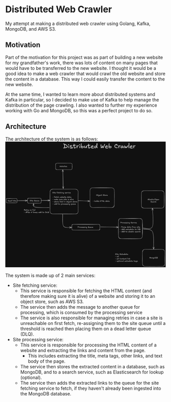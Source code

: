 # Distributed Web Crawler

My attempt at making a distributed web crawler using Golang, Kafka, MongoDB, and AWS S3.

## Motivation
Part of the motivation for this project was as part of building a new website for my grandfather's work, there was lots of content on many pages that would have to be transferred to the new website. I thought it would be a good idea to make a web crawler that would crawl the old website and store the content in a database. This way I could easily transfer the content to the new website.

At the same time, I wanted to learn more about distributed systems and Kafka in particular, so I decided to make use of Kafka to help manage the distribution of the page crawling. I also wanted to further my experience working with Go and MongoDB, so this was a perfect project to do so.

## Architecture
The architecture of the system is as follows:
![Architecture sketch](distributed-web-crawler-architecture-sketch.png)

The system is made up of 2 main services:
- Site fetching service:
    - This service is responsible for fetching the HTML content (and therefore making sure it is alive) of a website and storing it to an object store, such as AWS S3.
    - The service then adds the message to another queue for processing, which is consumed by the processing service
    - The service is also responsible for managing retries in case a site is unreachable on first fetch, re-assigning them to the site queue until a threshold is reached then placing them on a dead letter queue (DLQ).
- Site processing service:
    - This service is responsible for processing the HTML content of a website and extracting the links and content from the page.
        - This includes extracting the title, meta tags, other links, and text body of the page.
    - The service then stores the extracted content in a database, such as MongoDB, and to a search service, such as Elasticsearch for lookup (optional).
    - The service then adds the extracted links to the queue for the site fetching service to fetch, if they haven't already been ingested into the MongoDB database.
